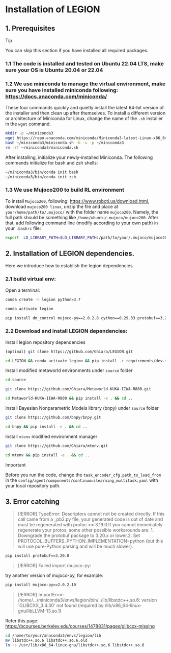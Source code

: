 # Installation of LEGION

## 1. Prerequisites
>[!TIP]
>You can skip this section if you have installed all required packages.
### 1.1 The code is installed and tested on Ubuntu 22.04 LTS, make sure your OS is Ubuntu 20.04 or 22.04

### 1.2 We use miniconda to manage the virtual environment, make sure you have installed miniconda following: https://docs.anaconda.com/miniconda/

These four commands quickly and quietly install the latest 64-bit version of the installer and then clean up after themselves. To install a different version or architecture of Miniconda for Linux, change the name of the `.sh` installer in the `wget` command.

```bash
mkdir -p ~/miniconda3
wget https://repo.anaconda.com/miniconda/Miniconda3-latest-Linux-x86_64.sh -O ~/miniconda3/miniconda.sh
bash ~/miniconda3/miniconda.sh -b -u -p ~/miniconda3
rm -rf ~/miniconda3/miniconda.sh

```

After installing, initialize your newly-installed Miniconda. The following commands initialize for bash and zsh shells:

```bash
~/miniconda3/bin/conda init bash
~/miniconda3/bin/conda init zsh
```

### 1.3 We use Mujoco200 to build RL environment 

To install `Mujoco200`, following: https://www.roboti.us/download.html, download `mujoco200 linux`, unzip the file and place at `your/home/path/to/.mujoco/` with the folder name `mujoco200`. Namely, the full path should be something like `/home/ubuntu/.mujoco/mujoco200`. After that, add following command line (modify according to your own path) in your `.bashrc` file:
```bash
export  LD_LIBRARY_PATH=$LD_LIBRARY_PATH:/path/to/your/.mujoco/mujoco200/bin 
```

## 2. Installation of LEGION dependencies.

Here we introduce how to establish the legion dependencies.

### 2.1 build virtual env:

Open a terminal:
```bash
conda create -n legion python=3.7

conda activate legion

pip install dm_control mujoco-py==2.0.2.8 cython==0.29.33 protobuf==3.20.0 gym==0.20.0
```

### 2.2 Download and install LEGION dependencies:

Install legion repository dependencies

```bash
(optinal) git clone https://github.com/Ghiara/LEGION.git

cd LEGION && conda activate legion && pip install -r requirements/dev.txt
```

Install modified metaworld environments under `source` folder

```bash
cd source

git clone https://github.com/Ghiara/Metaworld-KUKA-IIWA-R800.git

cd Metaworld-KUKA-IIWA-R800 && pip install -e . && cd ..
```

Install Bayesian Nonparametric Models library (bnpy) under `source` folder

```bash
git clone https://github.com/bnpy/bnpy.git

cd bnpy && pip install -e . && cd ..
```


Install `mtenv` modified environment manager

```bash
git clone https://github.com/Ghiara/mtenv.git

cd mtenv && pip install -e . && cd ..
```
>[!IMPORTANT]
> Before you run the code, change the `task_encoder_cfg.path_to_load_from` in the `config/agent/components/continuouslearning_multitask.yaml` with your local repository path.

## 3. Error catching

>[!ERROR]
> TypeError: Descriptors cannot not be created directly. If this call came from a _pb2.py file, your generated code is out of date and must be regenerated with protoc >= 3.19.0.If you cannot immediately regenerate your protos, some other possible workarounds are: 1. Downgrade the protobuf package to 3.20.x or lower.2. Set PROTOCOL_BUFFERS_PYTHON_IMPLEMENTATION=python (but this will use pure-Python parsing and will be much slower).

```bash
pip install protobuf==3.20.0
```

>[!ERROR]
> Failed import mujoco-py: 

try another version of mujoco-py, for example:
```bash 
pip install mujoco-py==2.0.2.10
```

>[!ERROR]
> ImportError: /home/.../miniconda3/envs/legion/bin/../lib/libstdc++.so.6: version `GLIBCXX_3.4.30' not found (required by /lib/x86_64-linux-gnu/libLLVM-13.so.1)
  
Refer this page: https://bcourses.berkeley.edu/courses/1478831/pages/glibcxx-missing
```bash
cd /home/to/your/anaconda3/envs/legion/lib
mv libstdc++.so.6 libstdc++.so.6.old
ln -s /usr/lib/x86_64-linux-gnu/libstdc++.so.6 libstdc++.so.6
```

